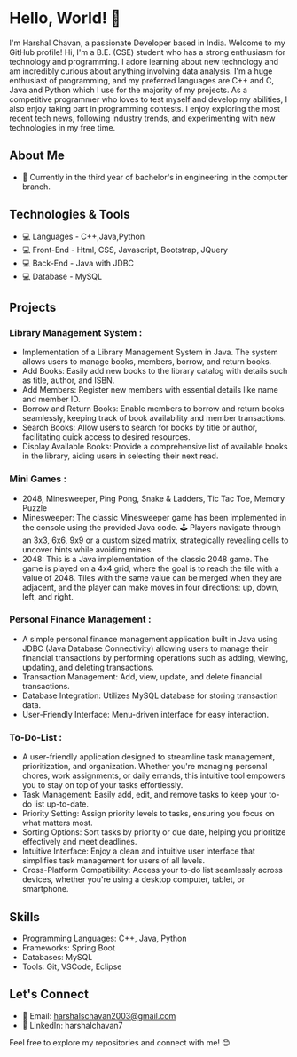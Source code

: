 # Hello, World! 👋

I'm Harshal Chavan, a passionate Developer based in India. Welcome to my GitHub profile!
Hi, I'm a B.E. (CSE) student who has a strong enthusiasm for technology and programming. I adore learning about new technology and am incredibly curious about anything involving data analysis. I'm a huge enthusiast of programming, and my preferred languages are C++ and C, Java and Python which I use for the majority of my projects.
As a competitive programmer who loves to test myself and develop my abilities, I also enjoy taking part in programming contests. I enjoy exploring the most recent tech news, following industry trends, and experimenting with new technologies in my free time.

## About Me

- 💼 Currently in the third year of bachelor's in engineering in the computer branch.

## Technologies & Tools

- 💻 Languages - C++,Java,Python
- 💻 Front-End - Html, CSS, Javascript, Bootstrap, JQuery
- 💻 Back-End - Java with JDBC
- 💻 Database - MySQL

## Projects

### Library Management System :
- Implementation of a Library Management System in Java. The system allows users to manage books, members, borrow, and return books.
- Add Books: Easily add new books to the library catalog with details such as title, author, and ISBN.
- Add Members: Register new members with essential details like name and member ID.
- Borrow and Return Books: Enable members to borrow and return books seamlessly, keeping track of book availability and member transactions.
- Search Books: Allow users to search for books by title or author, facilitating quick access to desired resources.
- Display Available Books: Provide a comprehensive list of available books in the library, aiding users in selecting their next read.

### Mini Games : 
- 2048, Minesweeper, Ping Pong, Snake & Ladders, Tic Tac Toe, Memory Puzzle
- Minesweeper: The classic Minesweeper game has been implemented in the console using the provided Java code. 🕹️ Players navigate through an 3x3, 6x6, 9x9 or a custom sized matrix, strategically revealing cells to uncover hints while avoiding mines.
- 2048: This is a Java implementation of the classic 2048 game. The game is played on a 4x4 grid, where the goal is to reach the tile with a value of 2048. Tiles with the same value can be merged when they are adjacent, and the player can make moves in four directions: up, down, left, and right.

### Personal Finance Management : 
- A simple personal finance management application built in Java using JDBC (Java Database Connectivity) allowing users to manage their financial transactions by performing operations such as adding, viewing, updating, and deleting transactions.
- Transaction Management: Add, view, update, and delete financial transactions.
- Database Integration: Utilizes MySQL database for storing transaction data.
- User-Friendly Interface: Menu-driven interface for easy interaction.

### To-Do-List : 
- A user-friendly application designed to streamline task management, prioritization, and organization. Whether you're managing personal chores, work assignments, or daily errands, this intuitive tool empowers you to stay on top of your tasks effortlessly.
- Task Management: Easily add, edit, and remove tasks to keep your to-do list up-to-date.
- Priority Setting: Assign priority levels to tasks, ensuring you focus on what matters most.
- Sorting Options: Sort tasks by priority or due date, helping you prioritize effectively and meet deadlines.
- Intuitive Interface: Enjoy a clean and intuitive user interface that simplifies task management for users of all levels.
- Cross-Platform Compatibility: Access your to-do list seamlessly across devices, whether you're using a desktop computer, tablet, or smartphone.

## Skills

- Programming Languages: C++, Java, Python
- Frameworks: Spring Boot
- Databases: MySQL
- Tools: Git, VSCode, Eclipse

## Let's Connect

- 📧 Email: harshalschavan2003@gmail.com
- 💼 LinkedIn: harshalchavan7

Feel free to explore my repositories and connect with me! 😊
